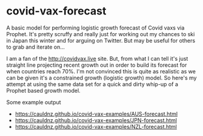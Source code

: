 # covid-vax-forecast
A basic model for performing logistic growth forecast of Covid vaxs via Prophet. It's pretty scruffy and really just for working out my chances to ski in Japan this winter and for arguing on Twitter. But may be useful for others to grab and iterate on...

I am a fan of the http://covidvax.live site. But, from what I can tell it's just straight line projecting recent growth out in order to build its forecast for when countries reach 70%. I'm not convinced this is quite as realistic as we can be given it's a constrained growth (logistic growth) model. So here's my attempt at using the same data set for a quick and dirty whip-up of a Prophet based growth model.

Some example output
- https://cauldnz.github.io/covid-vax-examples/AUS-forecast.html
- https://cauldnz.github.io/covid-vax-examples/JPN-forecast.html
- https://cauldnz.github.io/covid-vax-examples/NZL-forecast.html
